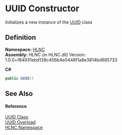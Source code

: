 # UUID Constructor


Initializes a new instance of the <a href="T_HLNC_UUID">UUID</a> class



## Definition
**Namespace:** <a href="N_HLNC">HLNC</a>  
**Assembly:** HLNC (in HLNC.dll) Version: 1.0.0+f84931ebd138c456b4e0448f1a8e3814bd665733

**C#**
``` C#
public UUID()
```



## See Also


#### Reference
<a href="T_HLNC_UUID">UUID Class</a>  
<a href="Overload_HLNC_UUID__ctor">UUID Overload</a>  
<a href="N_HLNC">HLNC Namespace</a>  
